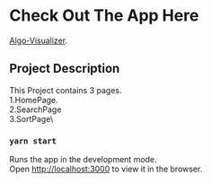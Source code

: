 # Check Out The App Here

[Algo-Visualizer](https://algo-visualizer-01.netlify.app/).

## Project Description

This Project contains 3 pages.\
1.HomePage.\
2.SearchPage\
3.SortPage\

### `yarn start`

Runs the app in the development mode.\
Open [http://localhost:3000](http://localhost:3000) to view it in the browser.



